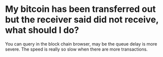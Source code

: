 # My bitcoin has been transferred out but the receiver said did not receive, what should I do?

You can query in the block chain browser, may be the queue delay is more severe. The speed is really so slow when there are more transactions.
